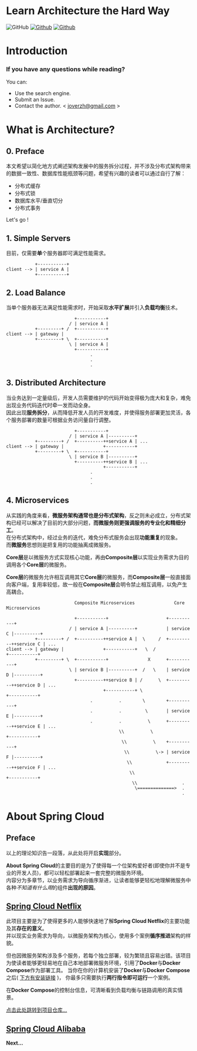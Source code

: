 # Learn Architecture the Hard Way

![GitHub](https://img.shields.io/github/license/Learn-Architecture-the-Hard-Way/Learn-Architecture-the-Hard-Way)
[![Github](https://img.shields.io/badge/orginzation_project-Learn_Architecture_the_Hard_Way-brightgreen)](https://github.com/Learn-Architecture-the-Hard-Way)
[![Github](https://img.shields.io/badge/author-Jover_Zhang-brightgreen)](https://www.joverzhang.com)

# Introduction

### If you have any questions while reading?

You can:

- Use the search engine.
- Submit an Issue.
- Contact the author. < joverzh@gmail.com >

# What is Architecture?

## 0. Preface

本文希望以简化地方式阐述架构发展中的服务拆分过程，并不涉及分布式架构带来的数据一致性、数据库性能瓶颈等问题，希望有兴趣的读者可以通过自行了解：

- 分布式缓存
- 分布式锁
- 数据库水平/垂直切分
- 分布式事务

Let's go !

## 1. Simple Servers

目前，仅需要**单**个服务器即可满足性能需求。

```
           +-----------+
client --> | service A |
           +-----------+
```

## 2. Load Balance

当单个服务器无法满足性能需求时，开始采取**水平扩展**并引入**负载均衡**技术。

```
                          +-----------+
                        / | service A |
           +---------+ /  +-----------+
client --> | gateway |  
           +---------+ \  +-----------+
                        \ | service A |
                          +-----------+
                                .
                                .
                                .
```

## 3. Distributed Architecture

当业务达到一定量级后，开发人员需要维护的代码开始变得极为庞大和复杂，难免出现业务代码迭代时牵一发而动全身。  
因此出现**服务拆分**，从而降低开发人员的开发难度，并使得服务部署更加灵活，各个服务部署的数量可根据业务访问量自行调整。  

```
                          +-----------+
                        / | service A |----------+
           +---------+ /  +----------++service A | ...
client --> | gateway |               +-----------+
           +---------+ \  +-----------+
                        \ | service B |----------+
                          +----------++service B | ...
                                     +-----------+
                                .
                                .
                                .
```

## 4. Microservices

从实践的角度来看，**微服务架构通常也是分布式架构**，反之则未必成立，分布式架构已经可以解决了目前的大部分问题，**而微服务则更强调服务的专业化和精细分工**。  
在分布式架构中，经过业务的迭代，难免分布式服务会出现**功能重复**的现象。  
而**微服务**思想则是把复用的功能抽离成微服务。

**Core层**是以微服务方式实现核心功能，再由**Composite层**以实现业务需求为目的调用各个**Core层**的微服务。

**Core层**的微服务允许相互调用其它**Core层**的微服务，而**Composite层**一般直接面向客户端，复用率较低，故一般在**Composite层**会明令禁止相互调用，以免产生高耦合。

```
                          Composite Microservices               Core Microservices

                          +-----------+                      +-----------+
                        / | service A |----------+           | service C |----------+
           +---------+ /  +----------++service A |  \     /  +----------++service C | ...
client --> | gateway |               +-----------+   \  /               +-----------+
           +---------+ \  +-----------+               X      +-----------+
                        \ | service B |----------+  /   \    | service D |----------+
                          +----------++service B | /      \  +----------++service D | ...
                                     +-----------+ \                    +-----------+
                                .          .        \        +-----------+
                                .          .         \       | service E |----------+
                                .          .          \      +----------++service E | ...
                                           \\          \                +-----------+
                                            \\          \    +-----------+
                                             \\          \-> | service F |----------+
                                              \\             +----------++service F | ...
                                               \\                       +-----------+
                                                \\                 .
                                                 \==============>  .
                                                                   .
```

# About Spring Cloud

## Preface

以上的理论知识告一段落，从此处将开启**实现**部分。

**About Spring Cloud**的主要目的是为了使得每一个位架构爱好者(即使你并不是专业的开发人员)，都可以轻松部署起来一套完整的微服务环境。  
内容分为多章节，以业务需求为导向循序渐进，让读者能够更轻松地理解微服务中各种*不知道有什么用*的组件**出现的原因**。

## [Spring Cloud Netflix](https://github.com/Learn-Architecture-the-Hard-Way/Spring-Cloud-Netflix)

此项目主要是为了使得更多的人能够快速地了解**Spring Cloud Netflix**的主要功能及其**存在的意义**。  
并以现实业务需求为导向，以微服务架构为核心，使用多个案例**循序推进**架构的样貌。

但也因微服务架构涉及多个服务，若每个独立部署，较为繁琐且容易出错。该项目为使读者能够更轻易地在自己本地部署微服务环境，引用了**Docker**与**Docker Compose**作为部署工具。
当你在你的计算机安装了**Docker**与**Docker Compose**之后( [下方有安装链接](https://github.com/Learn-Architecture-the-Hard-Way/Spring-Cloud-Netflix#technology-used) )，
你最多只需要执行**两行指令即可运行**一个案例。

在**Docker Compose**的控制台信息，可清晰看到负载均衡与链路调用的真实情景。

[点击此处跳转到项目仓库...](https://github.com/Learn-Architecture-the-Hard-Way/Spring-Cloud-Netflix)

## [Spring Cloud Alibaba](#)

**Next...**
